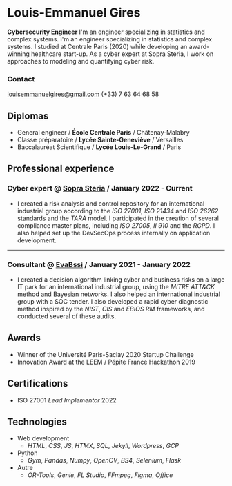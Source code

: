 # Louis-Emmanuel Gires

**Cybersecurity Engineer** 
I'm an engineer specializing in statistics and complex systems.
I'm an engineer specializing in statistics and complex systems. I studied at Centrale Paris (2020) while developing an award-winning healthcare start-up. As a cyber expert at Sopra Steria, I work on approaches to modeling and quantifying cyber risk.

### Contact
[louisemmanuelgires@gmail.com](mailto:louisemmanuelgires@gmail.com)
(+33) 7 63 64 68 58

## Diplomas

- General engineer / **École Centrale Paris** / Châtenay-Malabry
- Classe préparatoire / **Lycée Sainte-Geneviève** / Versailles 
- Baccalauréat Scientifique / **Lycée Louis-Le-Grand** / Paris

## Professional experience

### Cyber expert @ [Sopra Steria](https://www.soprasteria.fr/) / January 2022 - Current

- I created a risk analysis and control repository for an international industrial group according to the *ISO 27001*, *ISO 21434* and *ISO 26262* standards and the *TARA* model. I participated in the creation of several compliance master plans, including *ISO 27005*, *II 910* and the *RGPD*. I also helped set up the DevSecOps process internally on application development.

---

### Consultant @ [EvaBssi](https://evabssi.com) / January 2021 - January 2022

- I created a decision algorithm linking cyber and business risks on a large IT park for an international industrial group, using the *MITRE ATT&CK* method and Bayesian networks. I also helped an international industrial group with a SOC tender. I also developed a rapid cyber diagnostic method inspired by the *NIST*, *CIS* and *EBIOS RM* frameworks, and conducted several of these audits.

## Awards

- Winner of the Université Paris-Saclay 2020 Startup Challenge
- Innovation Award at the LEEM / Pépite France Hackathon 2019

## Certifications

- ISO 27001 *Lead Implementor* 2022

## Technologies

- Web development
    - *HTML*, *CSS*, *JS*, *HTMX*, *SQL*, *Jekyll*, *Wordpress*, *GCP*
- Python
    - *Gym*, *Pandas*, *Numpy*, *OpenCV*, *BS4*, *Selenium*, *Flask*
- Autre
    - *OR-Tools*, *Genie*, *FL Studio*, *FFmpeg*, *Figma*, *Office*
